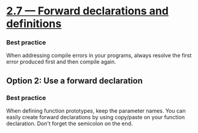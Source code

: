# [2.7 — Forward declarations and definitions](https://www.learncpp.com/cpp-tutorial/forward-declarations/)

### Best practice

When addressing compile errors in your programs, always resolve the first error produced first and then compile again.

## Option 2: Use a forward declaration

### Best practice

When defining function prototypes, keep the parameter names.
You can easily create forward declarations by using copy/paste on your function declaration.
Don't forget the semicolon on the end.
